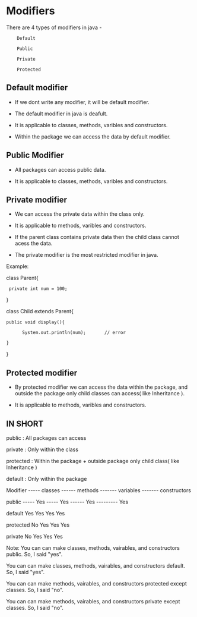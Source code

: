 # Modifiers

There are 4 types of modifiers in java - 

        Default

        Public

        Private 

        Protected


## Default modifier

- If we dont write any modifier, it will be default modifier.

- The default modifier in java is deafult. 

- It is applicable to classes, methods, varibles and constructors.

- Within the package we can access the data by default modifier.

## Public Modifier

- All packages can access public data.

- It is applicable to classes, methods, varibles and constructors.


## Private modifier

- We can access the private data within the class only.

- It is applicable to methods, varibles and constructors.

- If the parent class contains private data then the child class cannot acess the data.

- The private modifier is the most restricted modifier in java.

Example:

 class Parent{
 
     private int num = 100;
     
 }

 class Child extends Parent{
 
    public void display(){
    
          System.out.println(num);       // error
          
    }
    
 }

 
## Protected modifier

- By protected modifier we can access the data within the package, and outside the package only child classes can access( like Inheritance ).

- It is applicable to methods, varibles and constructors.

## IN SHORT

public :      All packages can access

private :     Only within the class

protected :      Within the package + outside package only child class( like Inheritance )

default :      Only within the package

Modifier       -----                classes          ------          methods          -------        variables          -------     constructors

public          -----                 Yes           -----             Yes            ------           Yes                ---------       Yes

default            Yes           Yes           Yes                Yes

protected          No            Yes           Yes                Yes

private            No            Yes           Yes                Yes



Note: You can can make classes, methods, vairables, and constructors public. So, I said "yes".

You can can make classes, methods, vairables, and constructors default. So, I said "yes".

You can can make methods, vairables, and constructors protected except classes. So, I said "no".

You can can make methods, vairables, and constructors private except classes. So, I said "no".

